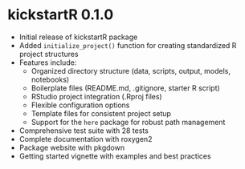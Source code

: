 # kickstartR 0.1.0

- Initial release of kickstartR package
- Added `initialize_project()` function for creating standardized R project structures
- Features include:
  - Organized directory structure (data, scripts, output, models, notebooks)
  - Boilerplate files (README.md, .gitignore, starter R script)
  - RStudio project integration (.Rproj files)
  - Flexible configuration options
  - Template files for consistent project setup
  - Support for the `here` package for robust path management
- Comprehensive test suite with 28 tests
- Complete documentation with roxygen2
- Package website with pkgdown
- Getting started vignette with examples and best practices

